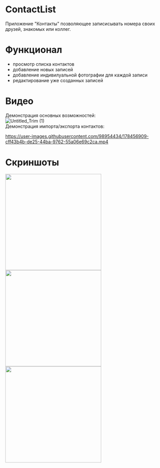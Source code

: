 # ContactList
Приложение "Контакты" позволяющее записисывать номера своих друзей, знакомых или коллег.
# Функционал
 - просмотр списка контактов
 - добавление новых записей
 - добавление индивилуальной фотографии для каждой записи
 - редактирование уже созданных записей
# Видео
 Демонстрация основных возможностей:<br>
 ![Untitled_Trim (1)](https://user-images.githubusercontent.com/98954434/177631525-64bebcc5-1283-46fa-9987-5c716f0ed55f.gif)
 <br>Демонстрация импорта/экспорта контактов:<br>
 
 https://user-images.githubusercontent.com/98954434/178456909-cff43b4b-de25-44ba-9762-55a06e69c2ca.mp4
 
# Скриншоты
<img src="https://user-images.githubusercontent.com/98954434/176453059-48c631ff-9b42-43f4-9454-558cddab3d6e.png" width="300">
<img src="https://user-images.githubusercontent.com/98954434/176454674-847da7b8-f092-4767-bea4-f67be833752a.png" width="300">
<img src="https://user-images.githubusercontent.com/98954434/176454760-fefb1522-c8fb-443a-b8e4-d338cf6afe0a.png" width="300">
